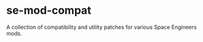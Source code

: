 # se-mod-compat
A collection of compatibility and utility patches for various Space Engineers mods.
